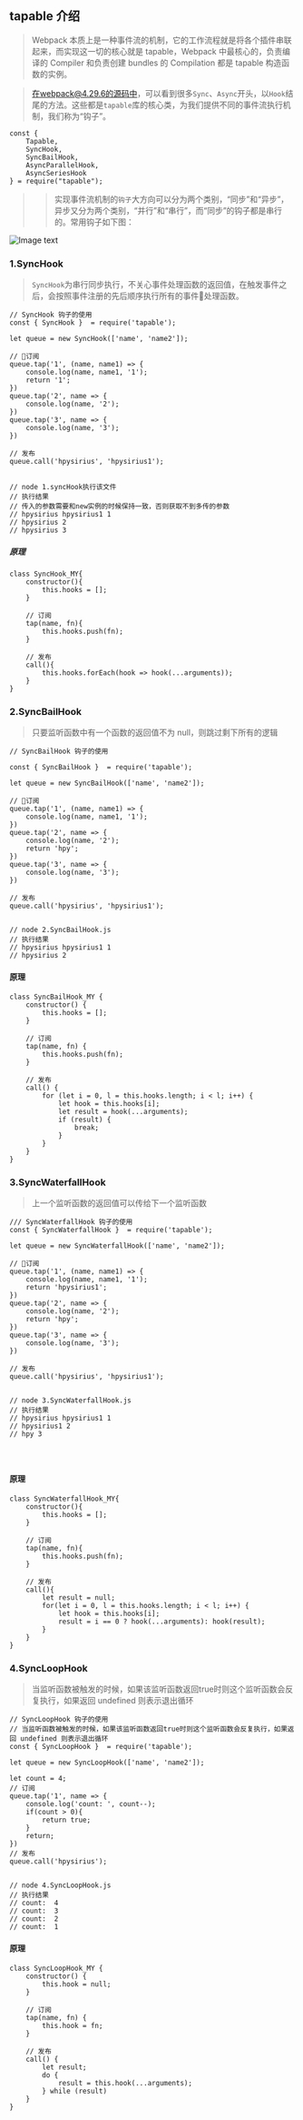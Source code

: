 ## tapable 介绍
> Webpack 本质上是一种事件流的机制，它的工作流程就是将各个插件串联起来，而实现这一切的核心就是 tapable，Webpack 中最核心的，负责编译的 Compiler 和负责创建 bundles 的 Compilation 都是 tapable 构造函数的实例。

> 在webpack@4.29.6的源码中，可以看到很多`Sync`、`Async`开头，以`Hook`结尾的方法。这些都是`tapable`库的核心类，为我们提供不同的事件流执行机制，我们称为“钩子”。

```
const {
	Tapable,
	SyncHook,
	SyncBailHook,
	AsyncParallelHook,
	AsyncSeriesHook
} = require("tapable");
```
>> 实现事件流机制的`钩子`大方向可以分为两个类别，“同步”和“异步”，异步又分为两个类别，“并行”和“串行”，而“同步”的钩子都是串行的。常用钩子如下图：

![Image text](https://raw.githubusercontent.com/hpysirius/notes_2019/master/assets/mylogo.jpeg)



### 1.SyncHook
> `SyncHook`为串行同步执行，不关心事件处理函数的返回值，在触发事件之后，会按照事件注册的先后顺序执行所有的事件处理函数。
```
// SyncHook 钩子的使用
const { SyncHook }  = require('tapable');

let queue = new SyncHook(['name', 'name2']);

// 订阅
queue.tap('1', (name, name1) => {
    console.log(name, name1, '1');
    return '1';
})
queue.tap('2', name => {
    console.log(name, '2');
})
queue.tap('3', name => {
    console.log(name, '3');
})

// 发布
queue.call('hpysirius', 'hpysirius1');


// node 1.syncHook执行该文件
// 执行结果
// 传入的参数需要和new实例的时候保持一致，否则获取不到多传的参数
// hpysirius hpysirius1 1
// hpysirius 2
// hpysirius 3
```
##### 原理
```
class SyncHook_MY{
    constructor(){
        this.hooks = [];
    }

    // 订阅
    tap(name, fn){
        this.hooks.push(fn);
    }

    // 发布
    call(){
        this.hooks.forEach(hook => hook(...arguments));
    }
}
```

### 2.SyncBailHook
> 只要监听函数中有一个函数的返回值不为 null，则跳过剩下所有的逻辑
```
// SyncBailHook 钩子的使用

const { SyncBailHook }  = require('tapable');

let queue = new SyncBailHook(['name', 'name2']);

// 订阅
queue.tap('1', (name, name1) => {
    console.log(name, name1, '1');
})
queue.tap('2', name => {
    console.log(name, '2');
    return 'hpy';
})
queue.tap('3', name => {
    console.log(name, '3');
})

// 发布
queue.call('hpysirius', 'hpysirius1');


// node 2.SyncBailHook.js
// 执行结果
// hpysirius hpysirius1 1
// hpysirius 2
```
#### 原理
```
class SyncBailHook_MY {
    constructor() {
        this.hooks = [];
    }

    // 订阅
    tap(name, fn) {
        this.hooks.push(fn);
    }

    // 发布
    call() {
        for (let i = 0, l = this.hooks.length; i < l; i++) {
            let hook = this.hooks[i];
            let result = hook(...arguments);
            if (result) {
                break;
            }
        }
    }
}
```

### 3.SyncWaterfallHook
>上一个监听函数的返回值可以传给下一个监听函数
```
/// SyncWaterfallHook 钩子的使用
const { SyncWaterfallHook }  = require('tapable');

let queue = new SyncWaterfallHook(['name', 'name2']);

// 订阅
queue.tap('1', (name, name1) => {
    console.log(name, name1, '1');
    return 'hpysirius1';
})
queue.tap('2', name => {
    console.log(name, '2');
    return 'hpy';
})
queue.tap('3', name => {
    console.log(name, '3');
})

// 发布
queue.call('hpysirius', 'hpysirius1');


// node 3.SyncWaterfallHook.js
// 执行结果
// hpysirius hpysirius1 1
// hpysirius1 2
// hpy 3




```
#### 原理
```
class SyncWaterfallHook_MY{
    constructor(){
        this.hooks = [];
    }
    
    // 订阅
    tap(name, fn){
        this.hooks.push(fn);
    }

    // 发布
    call(){
        let result = null;
        for(let i = 0, l = this.hooks.length; i < l; i++) {
            let hook = this.hooks[i];
            result = i == 0 ? hook(...arguments): hook(result); 
        }
    }
}
```

### 4.SyncLoopHook
>当监听函数被触发的时候，如果该监听函数返回true时则这个监听函数会反复执行，如果返回 undefined 则表示退出循环
```
// SyncLoopHook 钩子的使用
// 当监听函数被触发的时候，如果该监听函数返回true时则这个监听函数会反复执行，如果返回 undefined 则表示退出循环
const { SyncLoopHook }  = require('tapable');

let queue = new SyncLoopHook(['name', 'name2']);

let count = 4;
// 订阅
queue.tap('1', name => {
    console.log('count: ', count--);
    if(count > 0){
        return true;
    }
    return;
})
// 发布
queue.call('hpysirius');


// node 4.SyncLoopHook.js
// 执行结果
// count:  4
// count:  3
// count:  2
// count:  1
```

#### 原理
```
class SyncLoopHook_MY {
    constructor() {
        this.hook = null;
    }

    // 订阅
    tap(name, fn) {
        this.hook = fn;
    }

    // 发布
    call() {
        let result;
        do {
            result = this.hook(...arguments);
        } while (result)
    }
}
```